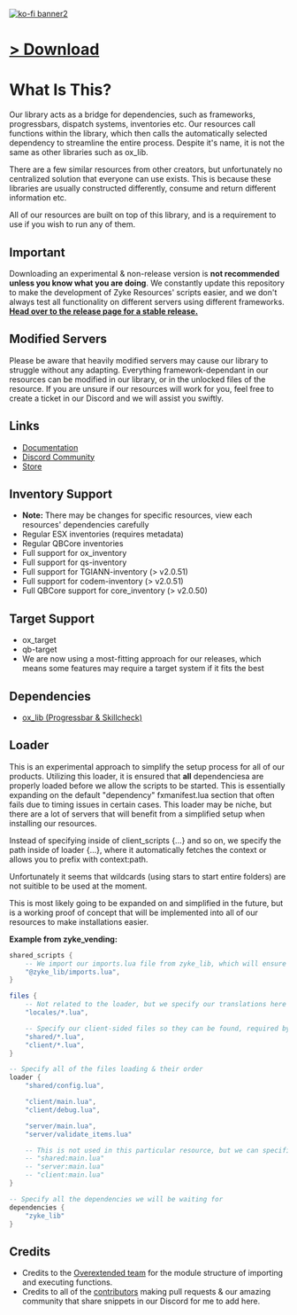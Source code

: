 [![ko-fi banner2](https://github.com/user-attachments/assets/42eff455-5757-4888-ad88-d61893edcc33)](https://ko-fi.com/zykeresources)

# [> Download](https://github.com/ZykeWasTaken/zyke_lib/releases/latest)

# What Is This?

Our library acts as a bridge for dependencies, such as frameworks, progressbars, dispatch systems, inventories etc. Our resources call functions within the library, which then calls the automatically selected dependency to streamline the entire process. Despite it's name, it is not the same as other libraries such as ox_lib.

There are a few similar resources from other creators, but unfortunately no centralized solution that everyone can use exists. This is because these libraries are usually constructed differently, consume and return different information etc.

All of our resources are built on top of this library, and is a requirement to use if you wish to run any of them.

## Important

Downloading an experimental & non-release version is **not recommended unless you know what you are doing**. We constantly update this repository to make the development of Zyke Resources' scripts easier, and we don't always test all functionality on different servers using different frameworks. **[Head over to the release page for a stable release.](https://github.com/ZykeWasTaken/zyke_lib/releases/latest)**

## Modified Servers

Please be aware that heavily modified servers may cause our library to struggle without any adapting. Everything framework-dependant in our resources can be modified in our library, or in the unlocked files of the resource. If you are unsure if our resources will work for you, feel free to create a ticket in our Discord and we will assist you swiftly.

## Links

-   [Documentation](https://docs.zykeresources.com/free-resources/zyke-lib)
-   [Discord Community](https://discord.zykeresources.com/)
-   [Store](https://store.zykeresources.com/)

## Inventory Support

-   **Note:** There may be changes for specific resources, view each resources' dependencies carefully
-   Regular ESX inventories (requires metadata)
-   Regular QBCore inventories
-   Full support for ox_inventory
-   Full support for qs-inventory
-   Full support for TGIANN-inventory (> v2.0.51)
-   Full support for codem-inventory (> v2.0.51)
-   Full QBCore support for core_inventory (> v2.0.50)

## Target Support

-   ox_target
-   qb-target
-   We are now using a most-fitting approach for our releases, which means some features may require a target system if it fits the best

## Dependencies

-   [ox_lib (Progressbar & Skillcheck)](https://github.com/overextended/ox_lib)

## Loader

This is an experimental approach to simplify the setup process for all of our products. Utilizing this loader, it is ensured that **all** dependenciesa are properly loaded before we allow the scripts to be started. This is essentially expanding on the default "dependency" fxmanifest.lua section that often fails due to timing issues in certain cases. This loader may be niche, but there are a lot of servers that will benefit from a simplified setup when installing our resources.

Instead of specifying inside of client_scripts {...} and so on, we specify the path inside of loader {...}, where it automatically fetches the context or allows you to prefix with context:path.

Unfortunately it seems that wildcards (using stars to start entire folders) are not suitible to be used at the moment.

This is most likely going to be expanded on and simplified in the future, but is a working proof of concept that will be implemented into all of our resources to make installations easier.

**Example from zyke_vending:**

```lua
shared_scripts {
	-- We import our imports.lua file from zyke_lib, which will ensure our entire resource along with it's dependencies
	"@zyke_lib/imports.lua",
}

files {
	-- Not related to the loader, but we specify our translations here too
	"locales/*.lua",

	-- Specify our client-sided files so they can be found, required by Cfx
	"shared/*.lua",
	"client/*.lua",
}

-- Specify all of the files loading & their order
loader {
	"shared/config.lua",

	"client/main.lua",
	"client/debug.lua",

	"server/main.lua",
	"server/validate_items.lua"

	-- This is not used in this particular resource, but we can specifically ensure context by doing this:
	-- "shared:main.lua"
	-- "server:main.lua"
	-- "client:main.lua"
}

-- Specify all the dependencies we will be waiting for
dependencies {
	"zyke_lib"
}
```

## Credits

-   Credits to the [Overextended team](https://github.com/overextended/ox_lib) for the module structure of importing and executing functions.
-   Credits to all of the [contributors](https://github.com/ZykeWasTaken/zyke_lib/graphs/contributors) making pull requests & our amazing community that share snippets in our Discord for me to add here.
